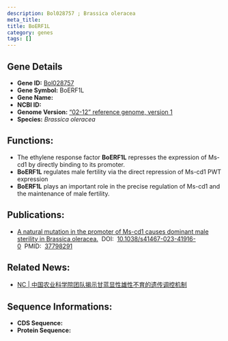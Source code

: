 ```yaml
---
description: Bol028757 ; Brassica oleracea
meta_title:
title: BoERF1L
category: genes
tags: []
---
```


## Gene Details
- **Gene ID:**	[Bol028757](Bol028757)
- **Gene Symbol:** BoERF1L
- **Gene Name:** 
- **NCBI ID:** [](https://www.ncbi.nlm.nih.gov/gene/?term=)
- **Genome Version:** [“02-12” reference genome, version 1]()
- **Species:** *Brassica oleracea*

## Functions:
   - The ethylene response factor **BoERF1L** represses the expression of Ms-cd1 by directly binding to its promoter.
   - **BoERF1L** regulates male fertility via the direct repression of Ms-cd1 PWT expression
   - **BoERF1L** plays an important role in the precise regulation of Ms-cd1 and the maintenance of male fertility.

## Publications:
   - [A natural mutation in the promoter of Ms-cd1 causes dominant male sterility in Brassica oleracea.]( https://www.nature.com/articles/s41467-023-41916-0#Sec26)&nbsp;&nbsp;DOI:&nbsp;&nbsp;[10.1038/s41467-023-41916-0](https://www.nature.com/articles/s41467-023-41916-0#Sec26)&nbsp;&nbsp;PMID:&nbsp;&nbsp;[37798291](https://pubmed.ncbi.nlm.nih.gov/37798291/)

## Related News:
   - [NC | 中国农业科学院团队揭示甘蓝显性雄性不育的遗传调控机制](https://mp.weixin.qq.com/s?__biz=MzIyOTY2NDYyNQ==&mid=2247582564&idx=4&sn=1c19e5a22547c155afe65813362fd7ec&chksm=6178f638866cb78849bf364184d93297c38009786836a783ceae9f285fde3ec48a984e24acd6&scene=27#wechat_redirect)

## Sequence Informations:
- **CDS Sequence:**
- **Protein Sequence:**
